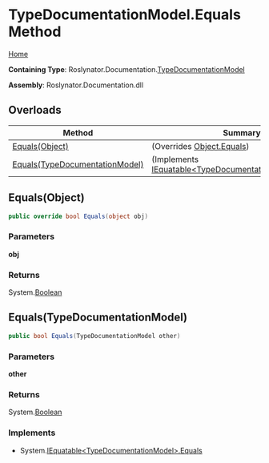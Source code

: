<a name="_top"></a>

# TypeDocumentationModel\.Equals Method

[Home](../../../../README.md#_top)

**Containing Type**: Roslynator\.Documentation\.[TypeDocumentationModel](../README.md#_top)

**Assembly**: Roslynator\.Documentation\.dll

## Overloads

| Method | Summary |
| ------ | ------- |
| [Equals(Object)](#Roslynator_Documentation_TypeDocumentationModel_Equals_System_Object_) |  \(Overrides [Object.Equals](https://docs.microsoft.com/en-us/dotnet/api/system.object.equals)\) |
| [Equals(TypeDocumentationModel)](#Roslynator_Documentation_TypeDocumentationModel_Equals_Roslynator_Documentation_TypeDocumentationModel_) |  \(Implements [IEquatable\<TypeDocumentationModel>.Equals](https://docs.microsoft.com/en-us/dotnet/api/system.iequatable-1.equals)\) |

## Equals\(Object\) <a name="Roslynator_Documentation_TypeDocumentationModel_Equals_System_Object_"></a>

```csharp
public override bool Equals(object obj)
```

### Parameters

**obj**

### Returns

System\.[Boolean](https://docs.microsoft.com/en-us/dotnet/api/system.boolean)

## Equals\(TypeDocumentationModel\) <a name="Roslynator_Documentation_TypeDocumentationModel_Equals_Roslynator_Documentation_TypeDocumentationModel_"></a>

```csharp
public bool Equals(TypeDocumentationModel other)
```

### Parameters

**other**

### Returns

System\.[Boolean](https://docs.microsoft.com/en-us/dotnet/api/system.boolean)

### Implements

* System\.[IEquatable\<TypeDocumentationModel>.Equals](https://docs.microsoft.com/en-us/dotnet/api/system.iequatable-1.equals)
